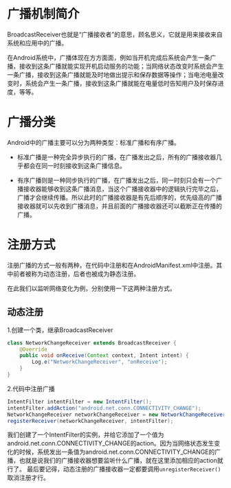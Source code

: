 # 广播机制简介
BroadcastReceiver也就是“广播接收者”的意思，顾名思义，它就是用来接收来自系统和应用中的广播。

在Android系统中，广播体现在方方面面，例如当开机完成后系统会产生一条广播，接收到这条广播就能实现开机启动服务的功能；当网络状态改变时系统会产生一条广播，接收到这条广播就能及时地做出提示和保存数据等操作；当电池电量改变时，系统会产生一条广播，接收到这条广播就能在电量低时告知用户及时保存进度，等等。

# 广播分类
Android中的广播主要可以分为两种类型：标准广播和有序广播。

* 标准广播是一种完全异步执行的广播，在广播发出之后，所有的广播接收器几乎都会在同一时刻接收到这条广播信息。

* 有序广播则是一种同步执行的广播，在广播发出之后，同一时刻只会有一个广播接收器能够收到这条广播消息，当这个广播接收器中的逻辑执行完毕之后，广播才会继续传播。所以此时的广播接收器是有先后顺序的，优先级高的广播接收器就可以先收到广播消息，并且前面的广播接收器还可以截断正在传播的广播。

# 注册方式
注册广播的方式一般有两种，在代码中注册和在AndroidManifest.xml中注册。其中前者被称为动态注册，后者也被成为静态注册。

在此我们以监听网络变化为例，分别使用一下这两种注册方式。
## 动态注册
1.创建一个类，继承BroadcastReceiver

```java
class NetworkChangeReceiver extends BroadcastReceiver {
    @Override
    public void onReceive(Context context, Intent intent) {
        Log.e("NetworkChangeReceiver", "onReceive");
    }
}
```

2.代码中注册广播

```java
IntentFilter intentFilter = new IntentFilter();
intentFilter.addAction("android.net.conn.CONNECTIVITY_CHANGE");
NetworkChangeReceiver networkChangeReceiver = new NetworkChangeReceiver();
registerReceiver(networkChangeReceiver, intentFilter);
```
我们创建了一个IntentFilter的实例，并给它添加了一个值为android.net.conn.CONNECTIVITY_CHANGE的action。因为当网络状态发生变化的时候，系统发出一条值为android.net.conn.CONNECTIVITY_CHANGE的广播，也就是说我们的广播接收器想要监听什么广播，就在这里添加相应的action就行了。
最后要记得，动态注册的广播接收器一定都要调用`unregisterReceiver()`取消注册才行。
